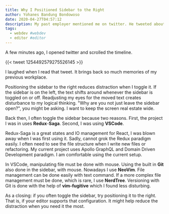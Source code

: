 ```yaml
---
title: Why I Positioned Sidebar to the Right
author: Yohanes Bandung Bondowoso
date: 2020-04-27T04:57:12
description: My past employer mentioned me on twitter. He tweeted about how I positioned the sidebar of my text editor to the right.
tags:
  - webdev #webdev
  - editor #editor
---
```


A few minutes ago, I opened twitter and scrolled the timeline. 

{{< tweet 1254492579275526145 >}}

I laughed when I read that tweet. It brings back so much memories of my previous workplace.

Positioning the sidebar to the right reduces distraction when I toggle it. If the sidebar is on the left, the text shifts around whenever the sidebar is toggled on or off. Readjusting my eyes for the moved text creates disturbance to my logical thinking. "Why are you not just leave the sidebar open?", you might be asking. I want to keep the screen real estate wide.

Back then, I often toggle the sidebar because two reasons. First, the project I was in uses **Redux**-**Saga**. Second, I was using **VSCode**. 

Redux-Saga is a great states and IO management for React, I was blown away when I was first using it. Sadly, cannot grok the Redux paradigm easily. I often need to see the file structure when I write new files or refactoring. My current project uses Apollo GraphQL and Domain Driven Development paradigm. I am comfortable using the current setup.

In VSCode, manipulating file must be done with mouse. Using the built in **Git** also done in the sidebar, with mouse. Nowadays I use **NeoVim**. File management can be done easily with text command. If a more complex file management must be done, which is rare, I use **NerdTree**. Versioning with Git is done with the help of **vim-fugitive** which I found less disturbing.

As a closing: if you often toggle the sidebar, try positioning it to the right. That is, if your editor supports that configuration. It might help reduce the distraction when you need it the most.